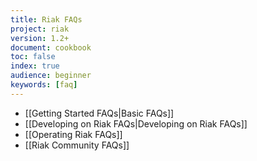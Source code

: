 ```yaml
---
title: Riak FAQs
project: riak
version: 1.2+
document: cookbook
toc: false
index: true
audience: beginner
keywords: [faq]
---
```


* [[Getting Started FAQs|Basic FAQs]]
* [[Developing on Riak FAQs|Developing on Riak FAQs]]
* [[Operating Riak FAQs]]
* [[Riak Community FAQs]]
